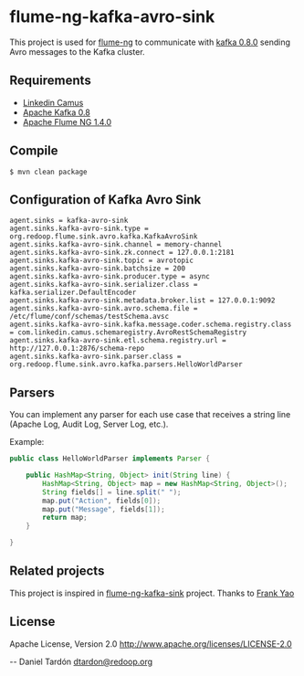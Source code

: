flume-ng-kafka-avro-sink
================

This project is used for [flume-ng](https://github.com/apache/flume) to communicate with [kafka 0.8.0](http://kafka.apache.org/08/quickstart.html) sending Avro messages to the Kafka cluster.

Requirements
------------
- [Linkedin Camus](https://github.com/linkedin/camus)
- [Apache Kafka 0.8](https://github.com/apache/kafka)
- [Apache Flume NG 1.4.0](https://github.com/apache/flume)

Compile
---------
    $ mvn clean package

Configuration of Kafka Avro Sink
----------

    agent.sinks = kafka-avro-sink
    agent.sinks.kafka-avro-sink.type = org.redoop.flume.sink.avro.kafka.KafkaAvroSink
    agent.sinks.kafka-avro-sink.channel = memory-channel
    agent.sinks.kafka-avro-sink.zk.connect = 127.0.0.1:2181
    agent.sinks.kafka-avro-sink.topic = avrotopic
    agent.sinks.kafka-avro-sink.batchsize = 200
    agent.sinks.kafka-avro-sink.producer.type = async
    agent.sinks.kafka-avro-sink.serializer.class = kafka.serializer.DefaultEncoder
    agent.sinks.kafka-avro-sink.metadata.broker.list = 127.0.0.1:9092
    agent.sinks.kafka-avro-sink.avro.schema.file = /etc/flume/conf/schemas/testSchema.avsc
    agent.sinks.kafka-avro-sink.kafka.message.coder.schema.registry.class = com.linkedin.camus.schemaregistry.AvroRestSchemaRegistry
    agent.sinks.kafka-avro-sink.etl.schema.registry.url = http://127.0.0.1:2876/schema-repo
    agent.sinks.kafka-avro-sink.parser.class = org.redoop.flume.sink.avro.kafka.parsers.HelloWorldParser

Parsers
---------
You can implement any parser for each use case that receives a string line (Apache Log, Audit Log, Server Log, etc.). 

Example:

```java
public class HelloWorldParser implements Parser {

	public HashMap<String, Object> init(String line) {
		HashMap<String, Object> map = new HashMap<String, Object>();
		String fields[] = line.split(" ");
		map.put("Action", fields[0]);
		map.put("Message", fields[1]);
		return map;
	}

}
```

Related projects
---------

This project is inspired in [flume-ng-kafka-sink](https://github.com/baniuyao/flume-ng-kafka-sink) project. Thanks to [Frank Yao](https://github.com/baniuyao)

License
-------
Apache License, Version 2.0
http://www.apache.org/licenses/LICENSE-2.0

--
Daniel Tardón <dtardon@redoop.org>
